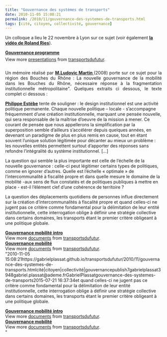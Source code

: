 ```yaml
---
title: "Gouvernance des systèmes de transports"
date: 2010-11-05 15:08:21
permalink: /2010/11/gouvernance-des-systemes-de-transports.html
tags: [cité, citoyen, collectivité, gouvernance]
---
```


<p>Un colloque a lieu le 22 novembre à Lyon sur ce sujet (voir également <strong><a href="https://gabrielplassat.github.io/transportsdufutur/2010/11/mobilites-20-vues-par-mroland-ries.html" target="_blank">la vidéo de Roland Ries</a></strong>).</p> <div id="__ss_5677593" style="width: 425px"><strong style="margin: 12px 0 4px"><a href="http://www.slideshare.net/transportsdufutur/gouvernance-programme" title="Gouvernance programme">Gouvernance programme</a></strong>         <div style="padding: 5px 0 12px">View more <a href="http://www.slideshare.net/">presentations</a> from <a href="http://www.slideshare.net/transportsdufutur">transportsdufutur</a>.</div> </div> <p style="text-align: justify">Un mémoire réalisé par <strong><a href="http://www.ludovicmartin.eu/" target="_blank">M.Ludovic Martin </a></strong>(2008) porte sur ce sujet pour la région des Bouches du Rhône : La nouvelle gouvernance de la mobilité dans les Bouches du Rhône, nécessaire réponse à la fragmentation institutionnelle métropolitaine". Quelques extraits ci dessous, le texte complet ci dessous : </p>  <!--more-->   <p style=""text-align: justifypadding-left: 30px""><strong><a href=""http://www.puf.com/wiki/Autres_Collections:Gouverner_la_ville_mobile"" target=""_blank"">Philippe Estèbe</a></strong> tente de souligner : le design institutionnel est une activité politique permanente. Chaque nouvelle politique – locale - s’accompagne fréquemment d’une création institutionnelle, marquant une pensée nouvelle, qui sera responsable de la maîtrise d’oeuvre de la mission à mener. Ce courant de pensée que nous appellerons la simplification par la superposition semble d’ailleurs s’accélérer depuis quelques années, en devenant un paradigme de plus en plus remis en cause, tout en étant souvent l’unique solution légitimée pour décanter au mieux un problème : les nouvelles entités permettent surtout d’apporter des réponses sans refondre l’intégralité du système institutionnel. […]</p> <p style=""text-align: justify""> <p style=""padding-left: 30px"">La question qui semble la plus importante est celle de l’échelle de la nouvelle gouvernance : celle-ci peut légitimer certains types de politiques, comme en ignorer d’autres. Quelle est l’échelle « optimale » de l’intercommunalité à fiscalité propre et dans quelle mesure le domaine de la mobilité -aux sens de flux constatés et de politiques publiques à mettre en place - est-il l’élément clef d’une cohérence de territoire ?</p> </p> <p style=""text-align: justifypadding-left: 30px"">La question des déplacements quotidiens de personnes influe directement sur la création d’intercommunalités à fiscalité propre  et quand celles-ci ne jugent pas ce critère comme fondamental pour la délimitation de leur entité institutionnelle, cette interrogation oblige à définir une stratégie collective dans certains domaines, les transports étant le premier critère obligeant à une politique globale.</p> <div id=""__ss_5677699"" style=""width: 477px""><strong style=""margin: 12px 0 4px""><a href=""http://www.slideshare.net/transportsdufutur/gouvernance-mobilit-intro"" title=""Gouvernance mobilité intro"">Gouvernance mobilité intro</a></strong>        <div style=""padding: 5px 0 12px"">View more <a href=""http://www.slideshare.net/"">documents</a> from <a href=""http://www.slideshare.net/transportsdufutur"">transportsdufutur</a>.</div> </div> <div id=""__ss_5677697"" style=""width: 477px""><strong style=""margin: 12px 0 4px""><a href=""http://www.slideshare.net/transportsdufutur/gouvernance-mobilit"" title=""Gouvernance mobilité"">Gouvernance mobilité</a></strong>        <div style=""padding: 5px 0 12px"">View more <a href=""http://www.slideshare.net/"">documents</a> from <a href=""http://www.slideshare.net/transportsdufutur"">transportsdufutur</a>.</div> </div>"2010-11-05 15:08:21https://gabrielplassat.github.io/transportsdufutur/2010/11/gouvernance-des-systemes-de-transports.htmlcité|citoyen|collectivité|gouvernancepublish7gabrielplassat3948gabriel.plassat@ademe.frGabrielPlassatgouvernance-des-systemes-de-transports2015-07-21 16:37:34et quand celles-ci ne jugent pas ce critère comme fondamental pour la délimitation de leur entité institutionnelle, cette interrogation oblige à définir une stratégie collective dans certains domaines, les transports étant le premier critère obligeant à une politique globale.</p> <div id=""__ss_5677699"" style=""width: 477px""><strong style=""margin: 12px 0 4px""><a href=""http://www.slideshare.net/transportsdufutur/gouvernance-mobilit-intro"" title=""Gouvernance mobilité intro"">Gouvernance mobilité intro</a></strong>        <div style=""padding: 5px 0 12px"">View more <a href=""http://www.slideshare.net/"">documents</a> from <a href=""http://www.slideshare.net/transportsdufutur"">transportsdufutur</a>.</div> </div> <div id=""__ss_5677697"" style=""width: 477px""><strong style=""margin: 12px 0 4px""><a href=""http://www.slideshare.net/transportsdufutur/gouvernance-mobilit"" title=""Gouvernance mobilité"">Gouvernance mobilité</a></strong>        <div style=""padding: 5px 0 12px"">View more <a href=""http://www.slideshare.net/"">documents</a> from <a href=""http://www.slideshare.net/transportsdufutur"">transportsdufutur</a>.</div> </div>"
